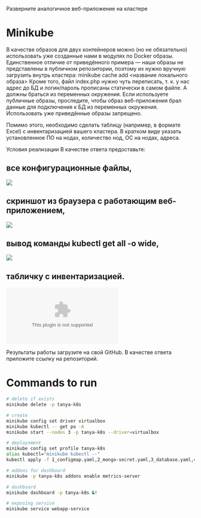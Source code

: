 Разверните аналогичное веб-приложение на кластере 
# Minikube


В качестве образов для двух контейнеров можно (но не обязательно) использовать уже созданные нами в модулях по Docker образы.
Единственное отличие от приведённого примера — наши образы не представлены в публичном репозитории, поэтому их нужно вручную загрузить внутрь кластера:
minikube cache add <название локального образа>
Кроме того, файл index.php нужно чуть переписать, т. к. у нас адрес до БД и логин/пароль прописаны статически в самом файле.
А должны браться из переменных окружения.
Если используете публичные образы, проследите, чтобы образ веб-приложения брал данные для подключения к БД из переменных окружения.
Использовать уже приведённые образы запрещено.

Помимо этого, необходимо сделать таблицу (например, в формате Excel) с инвентаризацией вашего кластера. В кратком виде указать установленное ПО на нодах, количество нод, ОС на нодах, адреса.

Условия реализации
В качестве ответа предоставьте:

## все конфигурационные файлы,

![](.1_configmap.yaml)

## скриншот из браузера с работающим веб-приложением,

![](.2_webapp.png)

## вывод команды kubectl get all -o wide,

![](.dashboard.png)


## табличку с инвентаризацией.

![](table.xlsx)

Результаты работы загрузите на свой GitHub. В качестве ответа приложите ссылку на репозиторий.

# Commands to run

```bash
# delete if exists
minikube delete -p tanya-k8s

# create
minikube config set driver virtualbox
minikube kubectl -- get po -A
minikube start --nodes 3 -p tanya-k8s --driver=virtualbox

# deploynment
minikube config set profile tanya-k8s
alias kubectl="minikube kubectl --"
kubectl apply -f 1_configmap.yaml,2_mongo-secret.yaml,3_database.yaml,4_webapp.yaml

# addons for dashboard
minikube -p tanya-k8s addons enable metrics-server

# dashboard
minikube dashboard -p tanya-k8s &!

# exposing service
minikube service webapp-service
```
